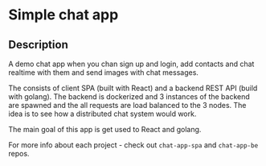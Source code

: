 # Simple chat app

## Description

A demo chat app when you chan sign up and login, add contacts and chat realtime with them and send images with chat messages.

The consists of client SPA (built with React) and a backend REST API (build with golang). The backend is dockerized and 3 instances of the backend are spawned and the all requests are load balanced to the 3 nodes. The idea is to see how a distributed chat system would work.

The main goal of this app is get used to React and golang.

For more info about each project - check out `chat-app-spa` and `chat-app-be` repos.
